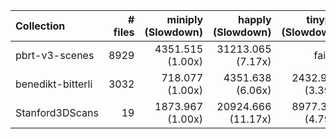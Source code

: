 | Collection        | # files |      miniply (Slowdown) |       happly (Slowdown) |      tinyply (Slowdown) |         rply (Slowdown) |      msh_ply (Slowdown) |
| :---------------- | ------: | ----------------------: | ----------------------: | ----------------------: | ----------------------: | ----------------------: |
| pbrt-v3-scenes    |    8929 |     4351.515    (1.00x) |    31213.065    (7.17x) |       failed            |    16807.505    (3.86x) |     6171.157    (1.42x) |
| benedikt-bitterli |    3032 |      718.077    (1.00x) |     4351.638    (6.06x) |     2432.901    (3.39x) |     2437.301    (3.39x) |      749.915    (1.04x) |
| Stanford3DScans   |      19 |     1873.967    (1.00x) |    20924.666   (11.17x) |     8977.394    (4.79x) |     7414.921    (3.96x) |     2935.719    (1.57x) |
